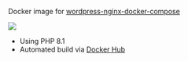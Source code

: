 Docker image for [wordpress-nginx-docker-compose](https://github.com/urre/wordpress-nginx-docker-compose)

![](https://img.shields.io/docker/pulls/urre/wordpress-nginx-docker-compose-image)

+ Using PHP 8.1
+ Automated build via [Docker Hub](https://hub.docker.com/repository/registry-1.docker.io/urre/wordpress-nginx-docker-compose-image)
